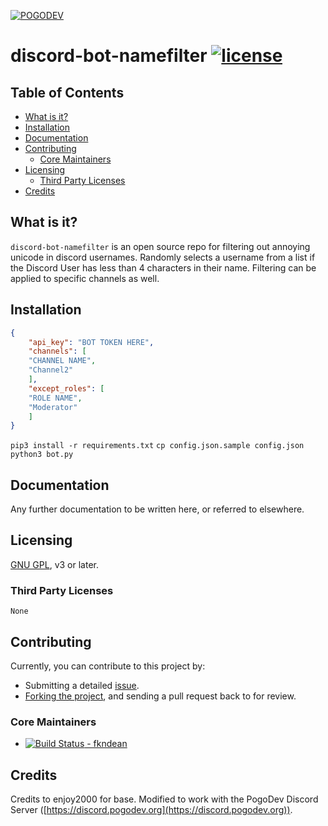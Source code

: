 [![POGODEV](https://github.com/pogodevorg/assets/blob/master/img/logo-github.png)](https://pogodev.org)

# discord-bot-namefilter [![license](https://img.shields.io/github/license/pogodevorg/discord-bot-chatfilter.svg?maxAge=2592000?style=flat-square)](https://github.com/pogodevorg/discord-bot-chatfilter/blob/master/LICENSE)

## Table of Contents

* [What is it?](#what-is-it)
* [Installation](#installation)
* [Documentation](#documentation)
* [Contributing](#contributing)
  * [Core Maintainers](#core-maintainers)
* [Licensing](#licensing)
  * [Third Party Licenses](#third-party-licenses)
* [Credits](#credits)

## What is it?
`discord-bot-namefilter` is an open source repo for filtering out annoying unicode in discord usernames.
Randomly selects a username from a list if the Discord User has less than 4 characters in their name.
Filtering can be applied to specific channels as well.

## Installation
```json
{
	"api_key": "BOT TOKEN HERE",
	"channels": [
    "CHANNEL NAME",
    "Channel2"
	],
	"except_roles": [
    "ROLE NAME",
    "Moderator"
	]
}
```
`pip3 install -r requirements.txt`
`cp config.json.sample config.json`
`python3 bot.py`

## Documentation
Any further documentation to be written here, or referred to elsewhere.

## Licensing
[GNU GPL](https://github.com/pogodevorg/discord-bot-namefilter/blob/master/LICENSE), v3 or later.

### Third Party Licenses
    None

## Contributing
Currently, you can contribute to this project by:
* Submitting a detailed [issue](https://github.com/pogodevorg/discord-bot-namefilter/issues/new).
* [Forking the project](https://github.com/pogodevorg/discord-bot-namefilter/fork), and sending a pull request back to for review.

### Core Maintainers

* [![Build Status](https://github.com/fkndean.png?size=36) - fkndean](https://github.com/fkndean)

## Credits

Credits to enjoy2000 for base.
Modified to work with the PogoDev Discord Server ([https://discord.pogodev.org](https://discord.pogodev.org)).
